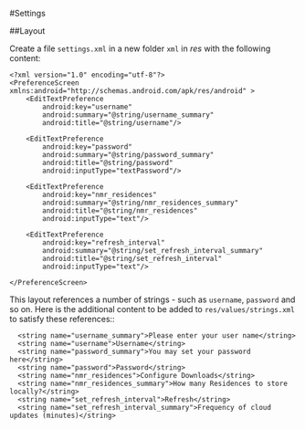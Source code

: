 #Settings 


##Layout

Create a file `settings.xml` in a new folder  `xml` in *res* with the following content:

```
<?xml version="1.0" encoding="utf-8"?>
<PreferenceScreen xmlns:android="http://schemas.android.com/apk/res/android" >
    <EditTextPreference 
        android:key="username" 
        android:summary="@string/username_summary" 
        android:title="@string/username"/>
    
    <EditTextPreference 
        android:key="password"
        android:summary="@string/password_summary"
        android:title="@string/password"
        android:inputType="textPassword"/>

    <EditTextPreference
        android:key="nmr_residences"
        android:summary="@string/nmr_residences_summary"
        android:title="@string/nmr_residences"
        android:inputType="text"/>
    
    <EditTextPreference
        android:key="refresh_interval"
        android:summary="@string/set_refresh_interval_summary"
        android:title="@string/set_refresh_interval"
        android:inputType="text"/>
    
</PreferenceScreen>
```

This layout references a number of strings - such as `username`, `password` and so on. Here is the additional content to be added to `res/values/strings.xml` to satisfy these references::

```
  <string name="username_summary">Please enter your user name</string>
  <string name="username">Username</string>
  <string name="password_summary">You may set your password here</string>
  <string name="password">Password</string>
  <string name="nmr_residences">Configure Downloads</string>
  <string name="nmr_residences_summary">How many Residences to store locally?</string>
  <string name="set_refresh_interval">Refresh</string>
  <string name="set_refresh_interval_summary">Frequency of cloud updates (minutes)</string>

```

